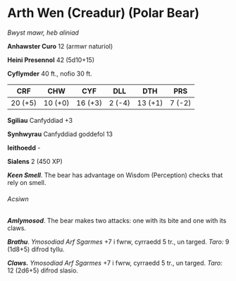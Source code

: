 # Arth Wen (Creadur) (Polar Bear)

*Bwyst mawr, heb aliniad*

**Anhawster Curo** 12 (armwr naturiol)

**Heini Presennol** 42 (5d10+15)

**Cyflymder** 40 ft., nofio 30 ft.

| CRF     | CHW     | CYF     | DLL    | DTH     | PRS    |
|---------|---------|---------|--------|---------|--------|
| 20 (+5) | 10 (+0) | 16 (+3) | 2 (-4) | 13 (+1) | 7 (-2) |

**Sgiliau** Canfyddiad +3

**Synhwyrau** Canfyddiad goddefol 13

**Ieithoedd** -

**Sialens** 2 (450 XP)

***Keen Smell***. The bear has advantage on Wisdom (Perception) checks that rely on smell.

###### Acsiwn

***Amlymosod***. The bear makes two attacks: one with its bite and one with its claws.

***Brathu***. *Ymosodiad Arf Sgarmes* +7 i fwrw, cyrraedd 5 tr., un targed. *Taro:* 9 (1d8+5) difrod tyllu.

***Claws.*** *Ymosodiad Arf Sgarmes* +7 i fwrw, cyrraedd 5 tr., un targed. *Taro:* 12 (2d6+5) difrod slasio.